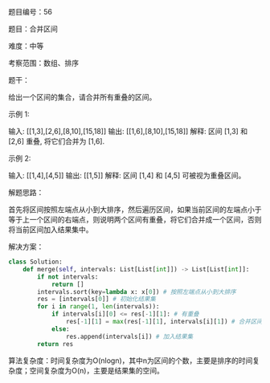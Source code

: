 题目编号：56

题目：合并区间

难度：中等

考察范围：数组、排序

题干：

给出一个区间的集合，请合并所有重叠的区间。

示例 1:

输入: [[1,3],[2,6],[8,10],[15,18]]
输出: [[1,6],[8,10],[15,18]]
解释: 区间 [1,3] 和 [2,6] 重叠, 将它们合并为 [1,6].

示例 2:

输入: [[1,4],[4,5]]
输出: [[1,5]]
解释: 区间 [1,4] 和 [4,5] 可被视为重叠区间。

解题思路：

首先将区间按照左端点从小到大排序，然后遍历区间，如果当前区间的左端点小于等于上一个区间的右端点，则说明两个区间有重叠，将它们合并成一个区间，否则将当前区间加入结果集中。

解决方案：

```python
class Solution:
    def merge(self, intervals: List[List[int]]) -> List[List[int]]:
        if not intervals:
            return []
        intervals.sort(key=lambda x: x[0]) # 按照左端点从小到大排序
        res = [intervals[0]] # 初始化结果集
        for i in range(1, len(intervals)):
            if intervals[i][0] <= res[-1][1]: # 有重叠
                res[-1][1] = max(res[-1][1], intervals[i][1]) # 合并区间
            else:
                res.append(intervals[i]) # 加入结果集
        return res
```

算法复杂度：时间复杂度为O(nlogn)，其中n为区间的个数，主要是排序的时间复杂度；空间复杂度为O(n)，主要是结果集的空间。